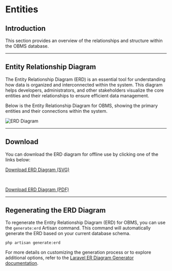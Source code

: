 # Entities

## Introduction[​](#introduction "Direct link to Introduction")

This section provides an overview of the relationships and structure within the OBMS database.

***

## Entity Relationship Diagram[​](#entity-relationship-diagram "Direct link to Entity Relationship Diagram")

The Entity Relationship Diagram (ERD) is an essential tool for understanding how data is organized and interconnected within the system. This diagram helps developers, administrators, and other stakeholders visualize the core entities and their relationships to ensure efficient data management.

Below is the Entity Relationship Diagram for OBMS, showing the primary entities and their connections within the system.

![ERD Diagram](https://api.getobms.com/erd-latest.svg)

***

## Download[​](#download "Direct link to Download")

You can download the ERD diagram for offline use by clicking one of the links below:

[Download ERD Diagram (SVG)](https://api.getobms.com/erd-latest.svg)

<br />

[Download ERD Diagram (PDF)](https://api.getobms.com/erd-latest.pdf)

***

## Regenerating the ERD Diagram[​](#regenerating-the-erd-diagram "Direct link to Regenerating the ERD Diagram")

To regenerate the Entity Relationship Diagram (ERD) for OBMS, you can use the `generate:erd` Artisan command. This command will automatically generate the ERD based on your current database schema.

```
php artisan generate:erd
```

For more details on customizing the generation process or to explore additional options, refer to the [Laravel ER Diagram Generator documentation](https://github.com/beyondcode/laravel-er-diagram-generator).
